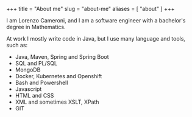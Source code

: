 +++
title = "About me"
slug = "about-me"
aliases = [
    "about"
]
+++

I am Lorenzo Cameroni, and I am a software engineer with a bachelor's degree in Mathematics.

At work I mostly write code in Java, but I use many language and tools, such as:

- Java, Maven, Spring and Spring Boot
- SQL and PL/SQL
- MongoDB
- Docker, Kubernetes and Openshift
- Bash and Powershell
- Javascript
- HTML and CSS
- XML and sometimes XSLT, XPath
- GIT